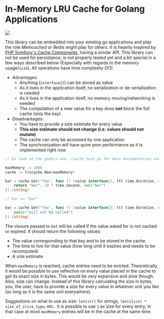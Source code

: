 # In-Memory LRU Cache for Golang Applications

[![](https://pkg.go.dev/badge/github.com/iamlouk/lrucache?utm_source=godoc)](https://pkg.go.dev/github.com/iamlouk/lrucache)

This library can be embedded into your existing go applications
and play the role *Memcached* or *Redis* might play for others.
It is heavily inspired by [PHP Symfony's Cache Components](https://symfony.com/doc/current/components/cache/adapters/array_cache_adapter.html),
having a similar API. This library can not be used for persistance,
is not properly tested yet and a bit special in a few ways described
below (Especially with regards to the memory usage/`size`).
All operations have time complexity *O(1)*.

- Advantages:
    - Anything (`interface{}`) can be stored as value
    - As it lives in the application itself, no serialization or de-serialization is needed
    - As it lives in the application itself, no memory moving/networking is needed
    - The computation of a new value for a key does __not__ block the full cache (only the key)
- Disadvantages:
    - You have to provide a size estimate for every value
    - __This size estimate should not change (i.e. values should not mutate)__
    - The cache can only be accessed by one application
    - The synchronization will have quire poor performance as it is implemented right now

```go
// Go look at the godocs and ./cache_test.go for more documentation and examples

maxMemory := 1000
cache := lrucache.New(maxMemory)

bar = cache.Get("foo", func () (value interface{}, ttl time.Duration, size int) {
	return "bar", 10 * time.Second, len("bar")
}).(string)

// bar == "bar"

bar = cache.Get("foo", func () (value interface{}, ttl time.Duration, size int) {
	panic("will not be called")
}).(string)
```

The closure passed to `Get` will be called if the value asked for is not cached or
expired. It should return the following values:

- The value corresponding to that key and to be stored in the cache
- The time to live for that value (how long until it expires and needs to be recomputed)
- A size estimate

When `maxMemory` is reached, cache entries need to be evicted. Theoretically,
it would be possible to use reflection on every value placed in the cache
to get its exact size in bytes. This would be very expansive and slow though.
Also, size can change. Instead of this library calculating the size in bytes, you, the user,
have to provide a size for every value in whatever unit you like (as long as it is the same unit everywhere).

Suggestions on what to use as size: `len(str)` for strings, `len(slice) * size_of_slice_type`, etc.. It is possible
to use `1` as size for every entry, in that case at most `maxMemory` entries will be in the cache at the same time.

